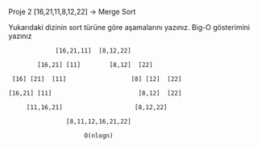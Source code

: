 

Proje 2 [16,21,11,8,12,22] -> Merge Sort

Yukarıdaki dizinin sort türüne göre aşamalarını yazınız. Big-O gösterimini yazınız

                 [16,21,11]  [8,12,22]

            [16,21] [11]        [8,12]  [22]

     [16] [21]  [11]                  [8] [12]  [22]

    [16,21] [11]                        [8,12]  [22]

         [11,16,21]                    [8,12,22]

                    [8,11,12,16,21,22]

                         O(nlogn)
